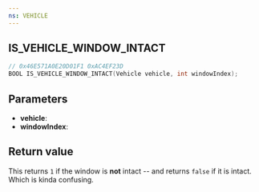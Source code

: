 ```yaml
---
ns: VEHICLE
---
```

## IS_VEHICLE_WINDOW_INTACT

```c
// 0x46E571A0E20D01F1 0xAC4EF23D
BOOL IS_VEHICLE_WINDOW_INTACT(Vehicle vehicle, int windowIndex);
```


## Parameters
* **vehicle**: 
* **windowIndex**: 

## Return value
This returns `1` if the window is **not** intact -- and returns `false` if it is intact.
Which is kinda confusing.
